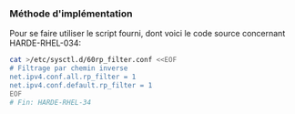 ### Méthode d'implémentation
Pour se faire utiliser le script fourni, dont voici le code source concernant HARDE-RHEL-034:
```bash
cat >/etc/sysctl.d/60rp_filter.conf <<EOF
# Filtrage par chemin inverse
net.ipv4.conf.all.rp_filter = 1
net.ipv4.conf.default.rp_filter = 1
EOF
# Fin: HARDE-RHEL-34
```
